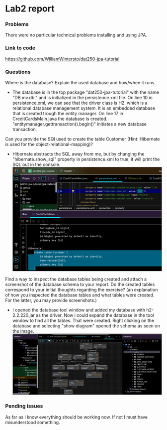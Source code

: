 # Lab2 report

### Problems
There were no particular technical problems installing and using JPA.

### Link to code
https://github.com/WilliamWintersto/dat250-jpa-tutorial

### Questions

Where is the database? Explain the used database and how/when it runs.
- The database is in the top package "dat250-jpa-tutorial" with the name "DB.mv.db." and is initialized in the persistence.xml file.
On line 10 in persistence.xml, we can see that the driver class is H2, which is a relational database management system. It is an embedded database that is created trough the entity manager. On line 17 in CreditCardsMain.java the database is created. "entitymanager.gettransaction().begin()" initiates a new database transaction.

Can you provide the SQl used to create the table Customer (Hint: Hibernate is used for the object-relational-mapping)?
- Hibernate abstracts the SQL away from me, but by changing the "hibernate.show_sql" property in persistence.xml to true, it will print the SQL out in the console.
![](image.png)

Find a way to inspect the database tables being created and attach a screenshot of the database schema to your report. Do the created tables correspond to your initial thoughts regarding the exercise? (an explanation of how you inspected the database tables and what tables were created. For the latter, you may provide screenshots.)
- I opened the database tool window and added my database with h2-2.2.220.jar as the driver. Now i could expand the database in the tool window to find all the tables.
That were created. Right clicking on the database and selecting "show diagram" opened the schema as seen on the image.
![](image-2.png)

### Pending issues
As far as I know everything should be working now.
If not I must have misunderstood something.
